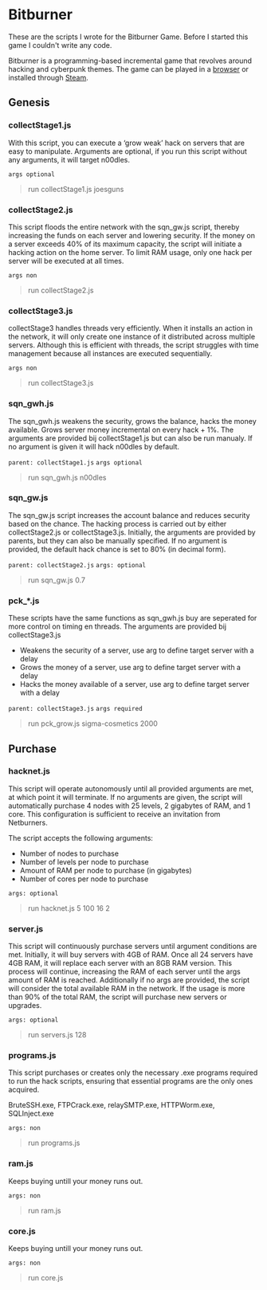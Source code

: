 # Bitburner

These are the scripts I wrote for the Bitburner Game. Before I started this game I couldn't write any code. 

Bitburner is a programming-based incremental game that revolves around hacking and cyberpunk themes. The game can be played in a [browser](https://danielyxie.github.io/bitburner) or installed through [Steam](https://store.steampowered.com/app/1812820/Bitburner/).

## Genesis

### collectStage1.js

With this script, you can execute a ‘grow weak’ hack on servers that are easy to manipulate. Arguments are optional, if you run this script without any arguments, it will target n00dles.

`args optional`
> run collectStage1.js joesguns

### collectStage2.js

This script floods the entire network with the sqn_gw.js script, thereby increasing the funds on each server and lowering security. If the money on a server exceeds 40% of its maximum capacity, the script will initiate a hacking action on the home server. To limit RAM usage, only one hack per server will be executed at all times.

`args non`
> run collectStage2.js

### collectStage3.js

collectStage3 handles threads very efficiently. When it installs an action in the network, it will only create one instance of it distributed across multiple servers. Although this is efficient with threads, the script struggles with time management because all instances are executed sequentially.

`args non`
> run collectStage3.js

### sqn_gwh.js

The sqn_gwh.js weakens the security, grows the balance, hacks the money available. Grows server money incremental on every hack + 1%. The arguments are provided bij collectStage1.js but can also be run manualy. If no argument is given it will hack n00dles by default.

`parent: collectStage1.js`
`args optional`
> run sqn_gwh.js n00dles

### sqn_gw.js

The sqn_gw.js script increases the account balance and reduces security based on the chance. The hacking process is carried out by either collectStage2.js or collectStage3.js. Initially, the arguments are provided by parents, but they can also be manually specified. If no argument is provided, the default hack chance is set to 80% (in decimal form).

`parent: collectStage2.js`
`args: optional`
> run sqn_gw.js 0.7

### pck_*.js

These scripts have the same functions as sqn_gwh.js buy are seperated for more control on timing en threads. The arguments are provided bij collectStage3.js

- Weakens the security of a server, use arg to define target server with a delay
- Grows the money of a server, use arg to define target server with a delay
- Hacks the money available of a server, use arg to define target server with a delay

`parent: collectStage3.js`
`args required`
> run pck_grow.js sigma-cosmetics 2000

## Purchase

### hacknet.js

This script will operate autonomously until all provided arguments are met, at which point it will terminate. If no arguments are given, the script will automatically purchase 4 nodes with 25 levels, 2 gigabytes of RAM, and 1 core. This configuration is sufficient to receive an invitation from Netburners.

The script accepts the following arguments:

- Number of nodes to purchase
- Number of levels per node to purchase
- Amount of RAM per node to purchase (in gigabytes)
- Number of cores per node to purchase

`args: optional`
> run hacknet.js 5 100 16 2

### server.js

This script will continuously purchase servers until argument conditions are met. Initially, it will buy servers with 4GB of RAM. Once all 24 servers have 4GB RAM, it will replace each server with an 8GB RAM version. This process will continue, increasing the RAM of each server until the args amount of RAM is reached. Additionally if no args are provided, the script will consider the total available RAM in the network. If the usage is more than 90% of the total RAM, the script will purchase new servers or upgrades.

`args: optional`
> run servers.js 128

### programs.js

This script purchases or creates only the necessary .exe programs required to run the hack scripts, ensuring that essential programs are the only ones acquired.

BruteSSH.exe, FTPCrack.exe, relaySMTP.exe, HTTPWorm.exe, SQLInject.exe

`args: non`
> run programs.js

### ram.js

Keeps buying untill your money runs out.

`args: non`
> run ram.js

### core.js

Keeps buying untill your money runs out.

`args: non`
> run core.js